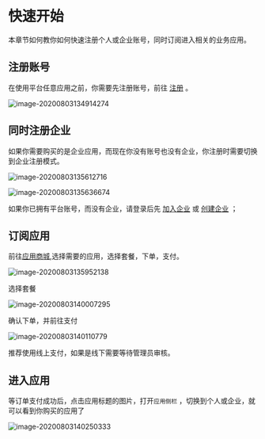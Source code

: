 # 快速开始

本章节如何教你如何快速注册个人或企业账号，同时订阅进入相关的业务应用。

## 注册账号

在使用平台任意应用之前，你需要先注册账号，前往 [注册](http://account.saas123.com/oauth/regist) 。

![image-20200803134914274](.\quickstart.assets\image-20200803134914274.png)

## 同时注册企业

如果你需要购买的是企业应用，而现在你没有账号也没有企业，你注册时需要切换到企业注册模式。

![image-20200803135612716](.\quickstart.assets\image-20200803135612716.png)



![image-20200803135636674](.\quickstart.assets\image-20200803135636674.png)



如果你已拥有平台账号，而没有企业，请登录后先 [加入企业](http://user.saas123.com/allCompany) 或 [创建企业](http://user.saas123.com/registCompany) ；



## 订阅应用

前往[应用商城](http://apps.saas123.com/),选择需要的应用，选择套餐，下单，支付。

![image-20200803135952138](.\quickstart.assets\image-20200803135952138.png)

选择套餐



![image-20200803140007295](.\quickstart.assets\image-20200803140007295.png)

确认下单，并前往支付



![image-20200803140110779](.\quickstart.assets\image-20200803140110779.png)

推荐使用线上支付，如果是线下需要等待管理员审核。

##  进入应用

等订单支付成功后，点击应用标题的图片，打开`应用侧栏` ，切换到个人或企业，就可以看到你购买的应用了

![image-20200803140250333](.\quickstart.assets\image-20200803140250333.png)